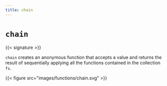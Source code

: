 ```yaml
---
title: chain
---
```


# `chain`

{{< signature >}}

`chain` creates an anonymous function that accepts a value and returns the result of sequentially applying all the functions contained in the collection `fs`.

{{< figure src="images/functions/chain.svg" >}}

